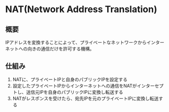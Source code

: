 # NAT(Network Address Translation)

## 概要

IPアドレスを変換することによって、プライベートなネットワークからインターネットへの向きの通信だけを許可する機構。

## 仕組み

1. NATに、プライベートIPと自身のパブリックIPを設定する
2. 設定したプライベートIPからインターネットへの通信をNATがインターセプトし、送信元IPを自身のパブリックIPに変換し転送する
3. NATがレスポンスを受けたら、宛先IPを元のプライベートIPに変換し転送する
